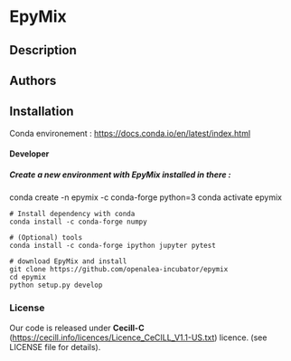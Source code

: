 # EpyMix

## Description

## Authors

## Installation


Conda environement : https://docs.conda.io/en/latest/index.html

#### Developer

##### Create a new environment with EpyMix installed in there :

  conda create -n epymix -c conda-forge python=3
  conda activate epymix

	# Install dependency with conda
	conda install -c conda-forge numpy
	
	# (Optional) tools
	conda install -c conda-forge ipython jupyter pytest
  
    # download EpyMix and install
    git clone https://github.com/openalea-incubator/epymix
    cd epymix
    python setup.py develop


### License

Our code is released under **Cecill-C** (https://cecill.info/licences/Licence_CeCILL_V1.1-US.txt) licence. (see LICENSE file for details).